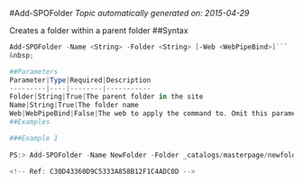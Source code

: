 #Add-SPOFolder
*Topic automatically generated on: 2015-04-29*

Creates a folder within a parent folder
##Syntax
```powershell
Add-SPOFolder -Name <String> -Folder <String> [-Web <WebPipeBind>]```
&nbsp;

##Parameters
Parameter|Type|Required|Description
---------|----|--------|-----------
Folder|String|True|The parent folder in the site
Name|String|True|The folder name
Web|WebPipeBind|False|The web to apply the command to. Omit this parameter to use the current web.
##Examples

###Example 1
    
PS:> Add-SPOFolder -Name NewFolder -Folder _catalogs/masterpage/newfolder

<!-- Ref: C30D43360D9C5333A858B12F1C4ADC0D -->